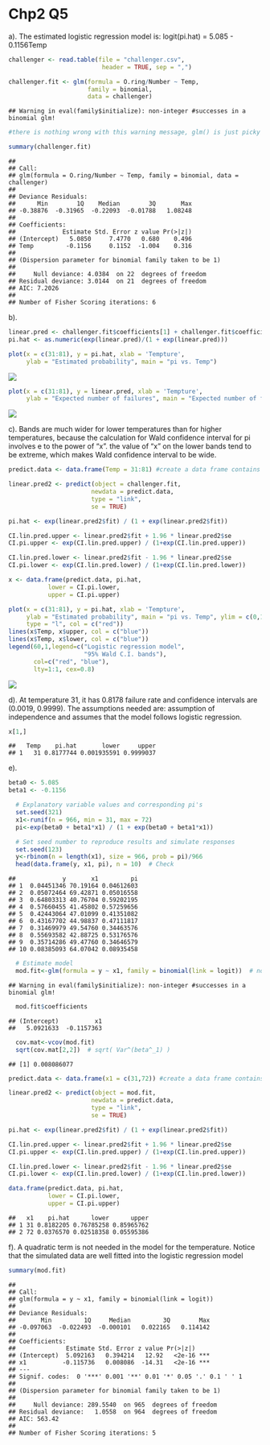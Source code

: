 Chp2 Q5
================

a). The estimated logistic regression model is: logit(pi.hat) = 5.085 -
0.1156Temp

``` r
challenger <- read.table(file = "challenger.csv", 
                          header = TRUE, sep = ",")

challenger.fit <- glm(formula = O.ring/Number ~ Temp, 
                      family = binomial, 
                      data = challenger) 
```

    ## Warning in eval(family$initialize): non-integer #successes in a binomial glm!

``` r
#there is nothing wrong with this warning message, glm() is just picky when it comes to specifying binomial models

summary(challenger.fit)
```

    ## 
    ## Call:
    ## glm(formula = O.ring/Number ~ Temp, family = binomial, data = challenger)
    ## 
    ## Deviance Residuals: 
    ##      Min        1Q    Median        3Q       Max  
    ## -0.38876  -0.31965  -0.22093  -0.01788   1.08248  
    ## 
    ## Coefficients:
    ##             Estimate Std. Error z value Pr(>|z|)
    ## (Intercept)   5.0850     7.4770   0.680    0.496
    ## Temp         -0.1156     0.1152  -1.004    0.316
    ## 
    ## (Dispersion parameter for binomial family taken to be 1)
    ## 
    ##     Null deviance: 4.0384  on 22  degrees of freedom
    ## Residual deviance: 3.0144  on 21  degrees of freedom
    ## AIC: 7.2026
    ## 
    ## Number of Fisher Scoring iterations: 6

b).

``` r
linear.pred <- challenger.fit$coefficients[1] + challenger.fit$coefficients[2] * 31:81
pi.hat <- as.numeric(exp(linear.pred)/(1 + exp(linear.pred)))

plot(x = c(31:81), y = pi.hat, xlab = 'Tempture', 
     ylab = "Estimated probability", main = "pi vs. Temp")
```

![](Chp2-Q5_files/figure-gfm/unnamed-chunk-2-1.png)<!-- -->

``` r
plot(x = c(31:81), y = linear.pred, xlab = 'Tempture', 
     ylab = "Expected number of failures", main = "Expected number of failures vs. Temp")
```

![](Chp2-Q5_files/figure-gfm/unnamed-chunk-3-1.png)<!-- -->

c). Bands are much wider for lower temperatures than for higher
temperatures, because the calculation for Wald confidence interval for
pi involves e to the power of “x”. the value of “x” on the lower bands
tend to be extreme, which makes Wald confidence interval to be wide.

``` r
predict.data <- data.frame(Temp = 31:81) #create a data frame contains desired temperatures. 

linear.pred2 <- predict(object = challenger.fit,
                       newdata = predict.data,
                       type = "link",
                       se = TRUE)

pi.hat <- exp(linear.pred2$fit) / (1 + exp(linear.pred2$fit))

CI.lin.pred.upper <- linear.pred2$fit + 1.96 * linear.pred2$se
CI.pi.upper <- exp(CI.lin.pred.upper) / (1+exp(CI.lin.pred.upper))

CI.lin.pred.lower <- linear.pred2$fit - 1.96 * linear.pred2$se
CI.pi.lower <- exp(CI.lin.pred.lower) / (1+exp(CI.lin.pred.lower))

x <- data.frame(predict.data, pi.hat, 
           lower = CI.pi.lower, 
           upper = CI.pi.upper)

plot(x = c(31:81), y = pi.hat, xlab = 'Tempture', 
     ylab = "Estimated probability", main = "pi vs. Temp", ylim = c(0,1),
     type = "l", col = c("red"))
lines(x$Temp, x$upper, col = c("blue"))
lines(x$Temp, x$lower, col = c("blue"))
legend(60,1,legend=c("Logistic regression model",
                     "95% Wald C.I. bands"), 
       col=c("red", "blue"), 
       lty=1:1, cex=0.8)
```

![](Chp2-Q5_files/figure-gfm/unnamed-chunk-4-1.png)<!-- -->

d). At temperature 31, it has 0.8178 failure rate and confidence
intervals are (0.0019, 0.9999). The assumptions needed are: assumption
of independence and assumes that the model follows logistic regression.

``` r
x[1,]
```

    ##   Temp    pi.hat       lower     upper
    ## 1   31 0.8177744 0.001935591 0.9999037

e).

``` r
beta0 <- 5.085
beta1 <- -0.1156

  # Explanatory variable values and corresponding pi's
  set.seed(321)
  x1<-runif(n = 966, min = 31, max = 72)
  pi<-exp(beta0 + beta1*x1) / (1 + exp(beta0 + beta1*x1))

  # Set seed number to reproduce results and simulate responses
  set.seed(123)
  y<-rbinom(n = length(x1), size = 966, prob = pi)/966
  head(data.frame(y, x1, pi), n = 10)  # Check
```

    ##             y       x1         pi
    ## 1  0.04451346 70.19164 0.04612603
    ## 2  0.05072464 69.42871 0.05016558
    ## 3  0.64803313 40.76704 0.59202195
    ## 4  0.57660455 41.45802 0.57259656
    ## 5  0.42443064 47.01099 0.41351082
    ## 6  0.43167702 44.98837 0.47111817
    ## 7  0.31469979 49.54760 0.34463576
    ## 8  0.55693582 42.88725 0.53176576
    ## 9  0.35714286 49.47760 0.34646579
    ## 10 0.08385093 64.07042 0.08935458

``` r
  # Estimate model
  mod.fit<-glm(formula = y ~ x1, family = binomial(link = logit))  # no data argument needed
```

    ## Warning in eval(family$initialize): non-integer #successes in a binomial glm!

``` r
  mod.fit$coefficients
```

    ## (Intercept)          x1 
    ##   5.0921633  -0.1157363

``` r
  cov.mat<-vcov(mod.fit)
  sqrt(cov.mat[2,2])  # sqrt( Var^(beta^_1) )
```

    ## [1] 0.008086077

``` r
predict.data <- data.frame(x1 = c(31,72)) #create a data frame contains desired temperatures. 

linear.pred2 <- predict(object = mod.fit,
                       newdata = predict.data,
                       type = "link",
                       se = TRUE)

pi.hat <- exp(linear.pred2$fit) / (1 + exp(linear.pred2$fit))

CI.lin.pred.upper <- linear.pred2$fit + 1.96 * linear.pred2$se
CI.pi.upper <- exp(CI.lin.pred.upper) / (1+exp(CI.lin.pred.upper))

CI.lin.pred.lower <- linear.pred2$fit - 1.96 * linear.pred2$se
CI.pi.lower <- exp(CI.lin.pred.lower) / (1+exp(CI.lin.pred.lower))

data.frame(predict.data, pi.hat, 
           lower = CI.pi.lower, 
           upper = CI.pi.upper)
```

    ##   x1    pi.hat      lower      upper
    ## 1 31 0.8182205 0.76785258 0.85965762
    ## 2 72 0.0376570 0.02518358 0.05595386

f). A quadratic term is not needed in the model for the temperature.
Notice that the simulated data are well fitted into the logistic
regression model

``` r
summary(mod.fit)
```

    ## 
    ## Call:
    ## glm(formula = y ~ x1, family = binomial(link = logit))
    ## 
    ## Deviance Residuals: 
    ##       Min         1Q     Median         3Q        Max  
    ## -0.097063  -0.022493  -0.000101   0.022165   0.114142  
    ## 
    ## Coefficients:
    ##              Estimate Std. Error z value Pr(>|z|)    
    ## (Intercept)  5.092163   0.394214   12.92   <2e-16 ***
    ## x1          -0.115736   0.008086  -14.31   <2e-16 ***
    ## ---
    ## Signif. codes:  0 '***' 0.001 '**' 0.01 '*' 0.05 '.' 0.1 ' ' 1
    ## 
    ## (Dispersion parameter for binomial family taken to be 1)
    ## 
    ##     Null deviance: 289.5540  on 965  degrees of freedom
    ## Residual deviance:   1.0558  on 964  degrees of freedom
    ## AIC: 563.42
    ## 
    ## Number of Fisher Scoring iterations: 5
